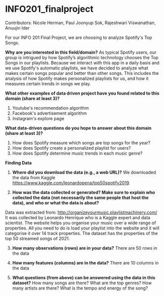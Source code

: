 # INFO201_finalproject

Contributors: Nicole Herman, Paul Joonyup Sok, Rajeshwari Viswanathan, Anuujin Ider

For our INFO 201 Final Project, we are choosing to analyze Spotify's Top Songs.

**Why are you interested in this field/domain?**
As typical Spotify users, our group is intrigued by how Spotify’s algorithmic technology chooses the Top Songs in our playlists. Because we interact with this app in a daily basis and we use Spotify's automatic playlists, we have decided to analyze what makes certain songs popular and better than other songs. This includes the analysis of how Spotify makes personalized playlists for us, and how it measures certain trends in songs we play. 

**What other examples of data driven project have you found related to this domain (share at least 3)?**
1) Youtube's recommendation algorithm 
2) Facebook's advertisement algorithm
3) Instagram's explore page


**What data-driven questions do you hope to answer about this domain (share at least 3)?**
1) How does Spotify measure which songs are top songs for the year? 
2) How does Spotify create a personalized playlist for users? 
3) How does Spotify determine music trends in each music genre? 

**Finding Data**
1) **Where did you download the data (e.g., a web URL)?**
We downloaded the data from Kaggle https://www.kaggle.com/leonardopena/top50spotify2019.

2) **How was the data collected or generated? Make sure to explain who collected the data (not necessarily the same people that host the data), and who or what the data is about?**

Data was extracted from: http://organizeyourmusic.playlistmachinery.com/
It was collected by Leonardo Henrique who is a Kaggle expert and data scientist.
The website helps you organise your music over a wide range of properties. All you need to do is load your playlist into the website and it will categorise it over 14 track properties. The dataset has the properties of the top 50 streamed songs of 2021.

3) **How many observations (rows) are in your data?**
There are 50 rows in the data

4) **How many features (columns) are in the data?**
There are 10 columns in the data

5) **What questions (from above) can be answered using the data in this dataset?**
How many songs are there?  What are the top genres? How many artists are there? What is the tempo and energy of the song?
